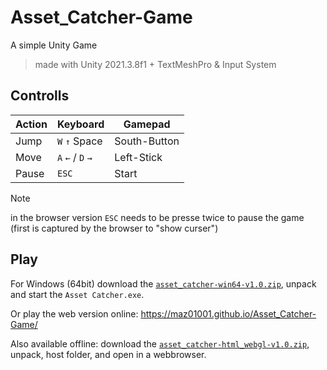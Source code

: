 # Asset_Catcher-Game

A simple Unity Game

> made with Unity 2021.3.8f1 + TextMeshPro & Input System

## Controlls

| Action | Keyboard          | Gamepad      |
| ------ | ----------------- | ------------ |
| Jump   | `W` `↑` Space     | South-Button |
| Move   | `A` `←` / `D` `→` | Left-Stick   |
| Pause  | `ESC`             | Start        |

> [!NOTE]
> in the browser version `ESC` needs to be presse twice to pause the game (first is captured by the browser to "show curser")

## Play

For Windows (64bit) download the [`asset_catcher-win64-v1.0.zip`](https://github.com/MAZ01001/Asset_Catcher-Game/releases/download/v1.0/asset_catcher-win64-v1.0.zip "asset_catcher-win64-v1.0.zip from v1.0 release"), unpack and start the `Asset Catcher.exe`.

Or play the web version online: <https://maz01001.github.io/Asset_Catcher-Game/>

Also available offline: download the [`asset_catcher-html_webgl-v1.0.zip`](https://github.com/MAZ01001/Asset_Catcher-Game/releases/download/v1.0/asset_catcher-html_webgl-v1.0.zip "asset_catcher-html_webgl-v1.0.zip from v1.0 release"), unpack, host folder, and open in a webbrowser.
